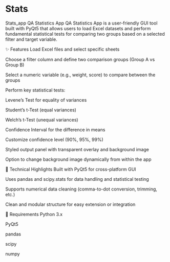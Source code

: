 # Stats
Stats_app
 QA Statistics App
QA Statistics App is a user-friendly GUI tool built with PyQt5 that allows users to load Excel datasets and perform fundamental statistical tests for comparing two groups based on a selected filter and target variable.

✨ Features
Load Excel files and select specific sheets

Choose a filter column and define two comparison groups (Group A vs Group B)

Select a numeric variable (e.g., weight, score) to compare between the groups

Perform key statistical tests:

Levene’s Test for equality of variances

Student’s t-Test (equal variances)

Welch’s t-Test (unequal variances)

Confidence Interval for the difference in means

Customize confidence level (90%, 95%, 99%)

Styled output panel with transparent overlay and background image

Option to change background image dynamically from within the app

🧪 Technical Highlights
Built with PyQt5 for cross-platform GUI

Uses pandas and scipy.stats for data handling and statistical testing

Supports numerical data cleaning (comma-to-dot conversion, trimming, etc.)

Clean and modular structure for easy extension or integration

📁 Requirements
Python 3.x

PyQt5

pandas

scipy

numpy
